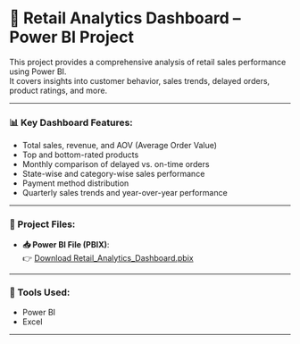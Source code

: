 # 🛒 Retail Analytics Dashboard – Power BI Project

This project provides a comprehensive analysis of retail sales performance using Power BI.  
It covers insights into customer behavior, sales trends, delayed orders, product ratings, and more.

---

### 📊 Key Dashboard Features:
- Total sales, revenue, and AOV (Average Order Value)
- Top and bottom-rated products
- Monthly comparison of delayed vs. on-time orders
- State-wise and category-wise sales performance
- Payment method distribution
- Quarterly sales trends and year-over-year performance

---

### 📂 Project Files:
- **📥 Power BI File (PBIX)**:  
  👉 [Download Retail_Analytics_Dashboard.pbix]([https://drive.google.com/file/d/1kPHR4gG5JOogqZOzKLuu0IvYyNehwqjJ/view?usp=drive_link](https://drive.google.com/file/d/1kPHR4gG5JOogqZOzKLuu0lvYyNehwqjJ/view?usp=drive_link))

---

### 📎 Tools Used:
- Power BI
- Excel

---
